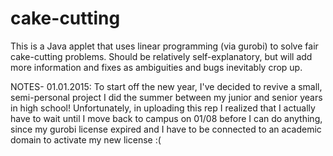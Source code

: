 cake-cutting
============

This is a Java applet that uses linear programming (via gurobi) to solve fair cake-cutting problems. Should be relatively self-explanatory, but will add more information and fixes as ambiguities and bugs inevitably crop up.

NOTES-
01.01.2015: To start off the new year, I've decided to revive a small, semi-personal project I did the summer between                my junior and senior years in high school! Unfortunately, in uploading this rep I realized that I actually               have to wait until I move back to campus on 01/08 before I can do anything, since my gurobi license expired              and I have to be connected to an academic domain to activate my new license :(
